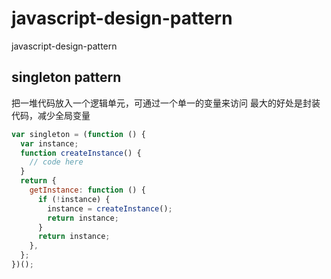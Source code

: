# javascript-design-pattern

javascript-design-pattern

## singleton pattern

把一堆代码放入一个逻辑单元，可通过一个单一的变量来访问
最大的好处是封装代码，减少全局变量

```js
var singleton = (function () {
  var instance;
  function createInstance() {
    // code here
  }
  return {
    getInstance: function () {
      if (!instance) {
        instance = createInstance();
        return instance;
      }
      return instance;
    },
  };
})();
```
